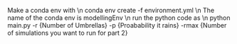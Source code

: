 Make a conda env with \n
conda env create -f environment.yml \n
The name of the conda env is modellingEnv \n
run the python code as \n
python main.py -r {Number of Umbrellas} -p {Proabability it rains} -rmax {Number of simulations you want to run for part 2}
